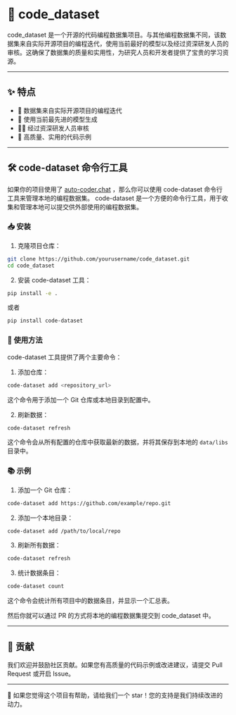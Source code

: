 
# 🚀 code_dataset

code_dataset 是一个开源的代码编程数据集项目。与其他编程数据集不同，该数据集来自实际开源项目的编程迭代，使用当前最好的模型以及经过资深研发人员的审核。这确保了数据集的质量和实用性，为研究人员和开发者提供了宝贵的学习资源。

---

## ✨ 特点

- 🌟 数据集来自实际开源项目的编程迭代
- 🤖 使用当前最先进的模型生成
- 👨‍💻 经过资深研发人员审核
- 💎 高质量、实用的代码示例

---

## 🛠 code-dataset 命令行工具

如果你的项目使用了 [auto-coder.chat](https://auto-coder.chat) ，那么你可以使用 code-dataset 命令行工具来管理本地的编程数据集。
code-dataset 是一个方便的命令行工具，用于收集和管理本地可以提交供外部使用的编程数据集。

### 📥 安装

1. 克隆项目仓库：

```bash
git clone https://github.com/yourusername/code_dataset.git
cd code_dataset
```

2. 安装 code-dataset 工具：

```bash
pip install -e .
```

或者

```bash
pip install code-dataset
```

### 🔧 使用方法

code-dataset 工具提供了两个主要命令：

1. 添加仓库：

```bash
code-dataset add <repository_url>
```

这个命令用于添加一个 Git 仓库或本地目录到配置中。

2. 刷新数据：

```bash
code-dataset refresh
```

这个命令会从所有配置的仓库中获取最新的数据，并将其保存到本地的 `data/libs` 目录中。

### 📚 示例

1. 添加一个 Git 仓库：

```bash
code-dataset add https://github.com/example/repo.git
```

2. 添加一个本地目录：

```bash
code-dataset add /path/to/local/repo
```

3. 刷新所有数据：

```bash
code-dataset refresh
```

3. 统计数据条目：

```bash
code-dataset count
```

这个命令会统计所有项目中的数据条目，并显示一个汇总表。

然后你就可以通过 PR 的方式将本地的编程数据集提交到 code_dataset 中。

---

## 🤝 贡献

我们欢迎并鼓励社区贡献。如果您有高质量的代码示例或改进建议，请提交 Pull Request 或开启 Issue。

---

🌟 如果您觉得这个项目有帮助，请给我们一个 star！您的支持是我们持续改进的动力。
